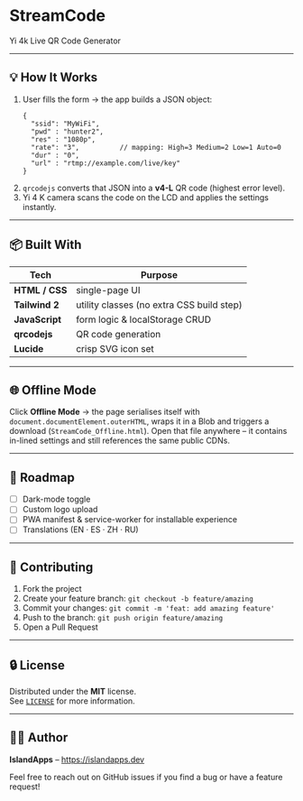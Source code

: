 # StreamCode
Yi 4k Live QR Code Generator

---

## 💡 How It Works

1.  User fills the form → the app builds a JSON object:
    ```
    {
      "ssid": "MyWiFi",
      "pwd" : "hunter2",
      "res" : "1080p",
      "rate": "3",          // mapping: High=3 Medium=2 Low=1 Auto=0
      "dur" : "0",
      "url" : "rtmp://example.com/live/key"
    }
    ```
2.  `qrcodejs` converts that JSON into a **v4-L** QR code (highest error level).
3.  Yi 4 K camera scans the code on the LCD and applies the settings instantly.

---

## 📦 Built With

| Tech              | Purpose                                  |
|-------------------|------------------------------------------|
| **HTML / CSS**    | single-page UI                           |
| **Tailwind 2**    | utility classes (no extra CSS build step)|
| **JavaScript**    | form logic & localStorage CRUD           |
| **qrcodejs**      | QR code generation                       |
| **Lucide**        | crisp SVG icon set                       |

---

## 🌐 Offline Mode

Click **Offline Mode** → the page serialises itself with `document.documentElement.outerHTML`,
wraps it in a Blob and triggers a download (`StreamCode_Offline.html`).
Open that file anywhere – it contains in-lined settings and still references the same public CDNs.

---

## 📝 Roadmap

- [ ] Dark-mode toggle  
- [ ] Custom logo upload  
- [ ] PWA manifest & service-worker for installable experience  
- [ ] Translations (EN · ES · ZH · RU)

---

## 🤝 Contributing

1. Fork the project  
2. Create your feature branch: `git checkout -b feature/amazing`  
3. Commit your changes: `git commit -m 'feat: add amazing feature'`  
4. Push to the branch: `git push origin feature/amazing`  
5. Open a Pull Request

---

## 🔒 License

Distributed under the **MIT** license.  
See [`LICENSE`](LICENSE) for more information.

---

## 🙋‍♂️ Author

**IslandApps** – <https://islandapps.dev>

Feel free to reach out on GitHub issues if you find a bug or have a feature request!


